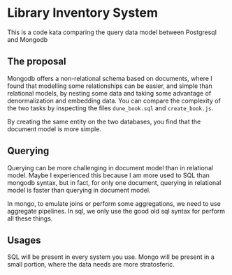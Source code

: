 # Library Inventory System

This is a code kata comparing the query data model between Postgresql and Mongodb

## The proposal

Mongodb offers a non-relational schema based on documents, where I found that modelling some relationships can be easier, and simple than relational models, by nesting some data and taking some advantage of denormalization and embedding data. You can compare the complexity of the two tasks by inspecting the files `dune_book.sql` and `create_book.js`.

By creating the same entity on the two databases, you find that the document model is more simple.

## Querying

Querying can be more challenging in document model than in relational model. Maybe I experienced this because I am more used to SQL than mongodb syntax, but in fact, for only one document, querying in relational model is faster than querying in document model.

In mongo, to emulate joins or perform some aggregations, we need to use aggregate pipelines. In sql, we only use the good old sql syntax for perform all these things.

## Usages

SQL will be present in every system you use.
Mongo will be present in a small portion, where the data needs are more stratosferic.
